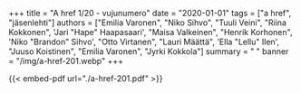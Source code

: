 +++
title = "A href 1/20 - vujunumero"
date = "2020-01-01"
tags = ["a href", "jäsenlehti"]
authors = ["Emilia Varonen", "Niko Sihvo", "Tuuli Veini", "Riina Kokkonen", 'Jari "Hape" Haapasaari', "Maisa Valkeinen", "Henrik Korhonen", 'Niko "Brandon" Sihvo', "Otto Virtanen", "Lauri Määttä", 'Ella "Lellu" Ilen', "Juuso Koistinen", "Emilia Varonen", "Jyrki Kokkola"]
summary = " "
banner = "/img/a-href-201.webp"
+++

{{< embed-pdf url="./a-href-201.pdf" >}}
